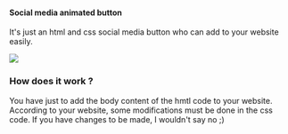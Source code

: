 #### Social media animated button
It's just an html and css social media button who can add to your website easily.

<img draggable="false" src="https://user-images.githubusercontent.com/109299545/185746278-41aa32bb-9490-472c-88e6-dd737959edd6.gif">

### How does it work ?
You have just to add the body content of the hmtl code to your website.
According to your website, some modifications must be done in the css code.
If you have changes to be made, I wouldn't say no ;)
